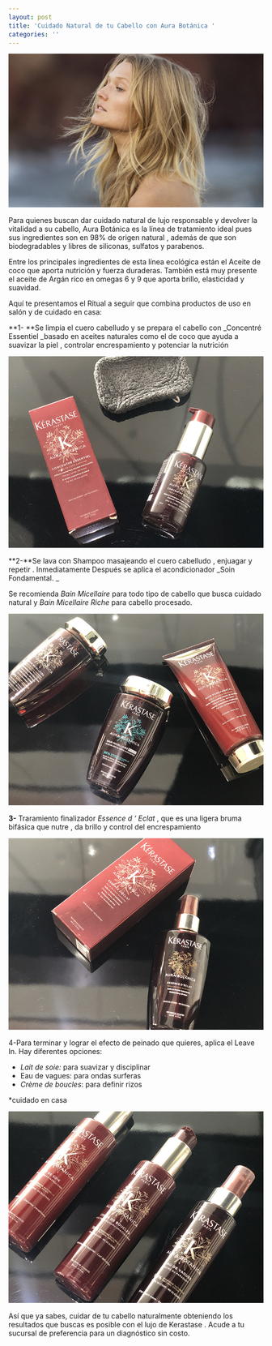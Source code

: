 ```yaml
---
layout: post
title: 'Cuidado Natural de tu Cabello con Aura Botánica '
categories: ''
---
```

![aura botánica, kerastase, natural hair, hair, natural care ](/img/uploads/aurabotanica.jpg)

Para quienes buscan  dar cuidado natural de lujo responsable y devolver la vitalidad a su cabello, Aura Botánica es la línea de tratamiento ideal pues sus ingredientes son en 98% de origen natural , además de que son biodegradables y libres de siliconas, sulfatos y parabenos.

Entre los principales ingredientes de esta línea ecológica están el Aceite de coco que aporta nutrición y fuerza duraderas. También está muy presente el aceite de Argán rico en omegas 6 y 9 que aporta brillo, elasticidad y suavidad.

Aquí te presentamos el Ritual a seguir que combina productos de uso en salón y de cuidado en casa: 

**1- **Se limpia el cuero cabelludo y se prepara el cabello con _Concentré Essentiel _basado en aceites naturales como el de coco que ayuda a suavizar la piel , controlar encrespamiento y potenciar la nutrición 

![concentré essentiel , aura botánica, natural hair, cuidado natural](/img/uploads/kerastase1.jpg)

**2️-**Se lava con Shampoo masajeando el cuero cabelludo , enjuagar y repetir . Inmediatamente Después se aplica el acondicionador _Soin Fondamental. _

Se recomienda _Bain Micellaire_ para todo tipo de cabello que busca cuidado natural y _Bain Micellaire Riche_ para cabello procesado.

![bain micellaire , bain micellaire riche , aura botánica, kerastase, cuidado del cabello, cabello natural , natural hair](/img/uploads/kerastase2.jpg)

**3-** Traramiento finalizador _Essence d ‘ Eclat_ , que es una ligera bruma bifásica que nutre , da brillo y control del encrespamiento 

![Essence d' Eclat , aura botánica, natural hair, cabello natural, cuidado natural ](/img/uploads/kerastase3.jpg)

4-Para terminar y lograr el efecto de peinado que quieres, aplica el Leave In. Hay diferentes opciones:

* _Lait de soie:_ para suavizar y disciplinar 
* Eau de vagues: para ondas surferas 
* _Crème de boucles_: para definir rizos 

\*cuidado en casa 

![null](/img/uploads/kerastase4.jpg)

Así que ya sabes, cuidar de tu cabello naturalmente obteniendo los resultados que buscas es posible con el lujo de Kerastase  . Acude a tu sucursal de preferencia para un diagnóstico sin costo.
